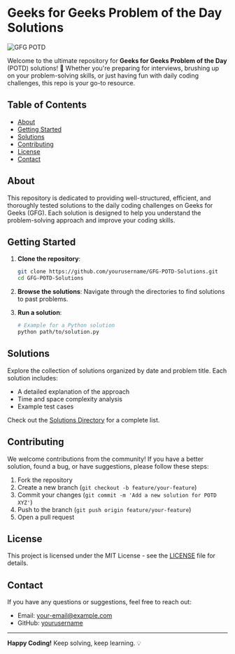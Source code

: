 # Geeks for Geeks Problem of the Day Solutions

![GFG POTD](https://img.shields.io/badge/GeeksforGeeks-POTD-brightgreen)

Welcome to the ultimate repository for **Geeks for Geeks Problem of the Day** (POTD) solutions! 🚀 Whether you're preparing for interviews, brushing up on your problem-solving skills, or just having fun with daily coding challenges, this repo is your go-to resource.

## Table of Contents

- [About](#about)
- [Getting Started](#getting-started)
- [Solutions](#solutions)
- [Contributing](#contributing)
- [License](#license)
- [Contact](#contact)

## About

This repository is dedicated to providing well-structured, efficient, and thoroughly tested solutions to the daily coding challenges on Geeks for Geeks (GFG). Each solution is designed to help you understand the problem-solving approach and improve your coding skills.

## Getting Started

1. **Clone the repository**:
    ```bash
    git clone https://github.com/yourusername/GFG-POTD-Solutions.git
    cd GFG-POTD-Solutions
    ```

2. **Browse the solutions**: Navigate through the directories to find solutions to past problems.

3. **Run a solution**:
    ```bash
    # Example for a Python solution
    python path/to/solution.py
    ```

## Solutions

Explore the collection of solutions organized by date and problem title. Each solution includes:
- A detailed explanation of the approach
- Time and space complexity analysis
- Example test cases

Check out the [Solutions Directory](./solutions) for a complete list.

## Contributing

We welcome contributions from the community! If you have a better solution, found a bug, or have suggestions, please follow these steps:

1. Fork the repository
2. Create a new branch (`git checkout -b feature/your-feature`)
3. Commit your changes (`git commit -m 'Add a new solution for POTD XYZ'`)
4. Push to the branch (`git push origin feature/your-feature`)
5. Open a pull request

## License

This project is licensed under the MIT License - see the [LICENSE](LICENSE) file for details.

## Contact

If you have any questions or suggestions, feel free to reach out:

- Email: [your-email@example.com](mailto:kubetkarpratham14@gmail.com)
- GitHub: [yourusername](https://github.com/prathamk1483)

---

**Happy Coding!** Keep solving, keep learning. 💡
